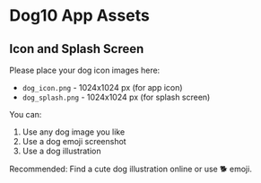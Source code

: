 # Dog10 App Assets

## Icon and Splash Screen

Please place your dog icon images here:
- `dog_icon.png` - 1024x1024 px (for app icon)
- `dog_splash.png` - 1024x1024 px (for splash screen)

You can:
1. Use any dog image you like
2. Use a dog emoji screenshot
3. Use a dog illustration

Recommended: Find a cute dog illustration online or use 🐕 emoji.
